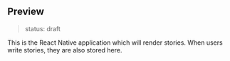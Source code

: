 ## Preview

> status: draft

This is the React Native application which will render stories. When users write stories, they are also stored here.
